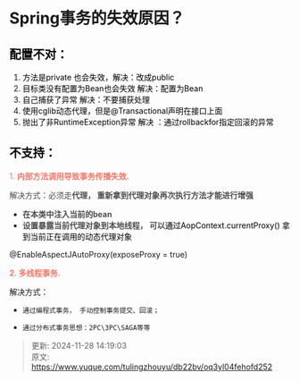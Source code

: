 # Spring事务的失效原因？

 

## <font style="color:rgb(0, 0, 0);">配置不对：</font>
1. <font style="color:rgb(0, 0, 0);">方法是private 也会失效，解决：改成public</font>
2. <font style="color:rgb(0, 0, 0);">目标类没有配置为Bean也会失效 解决：配置为Bean</font>
3. <font style="color:rgb(0, 0, 0);">自己捕获了异常 解决：不要捕获处理</font>
4. <font style="color:rgb(0, 0, 0);">使用cglib动态代理，但是@Transactional声明在接口上面</font>
5. <font style="color:rgb(0, 0, 0);">抛出了非RuntimeException异常 解决 ：通过rollbackfor指定回滚的异常</font>

## <font style="color:rgb(0, 0, 0);">不支持：</font>
<font style="color:rgb(247, 117, 103);">1. </font>**<font style="color:rgb(247, 117, 103);">内部方法调用导致事务传播失效.</font>**

 

<font style="color:rgb(77, 77, 77);">解决方式：必须走</font>**<font style="color:rgb(77, 77, 77);">代理， 重新拿到代理对象再次执行方法才能进行增强</font>**

+ **<font style="color:rgb(77, 77, 77);">在本类中注入当前的bean</font>**
+ **<font style="color:rgb(77, 77, 77);">设置暴露当前代理对象到本地线程， 可以通过</font>**<font style="color:rgb(0, 0, 0);">AopContext.currentProxy() 拿到当前正在调用的动态代理对象</font>

 @EnableAspectJAutoProxy(exposeProxy = true) 

**<font style="color:rgb(247, 117, 103);">2. 多线程事务.</font>**

 解决方式：  

+     通过编程式事务， 手动控制事务提交、回滚；
+     通过分布式事务思想：2PC\3PC\SAGA等等



> 更新: 2024-11-28 14:19:03  
> 原文: <https://www.yuque.com/tulingzhouyu/db22bv/oq3yl04fehofd252>